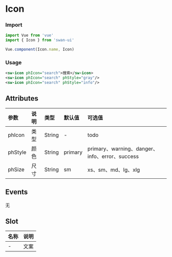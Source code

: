 # Icon


### Import
```javascript
import Vue from 'vue'
import { Icon } from 'swan-ui'

Vue.component(Icon.name, Icon)
```

### Usage
```xml
<sw-icon phIcon="search">搜索</sw-icon>
<sw-icon phIcon="search" phStyle="gray"/>
<sw-icon phIcon="search" phStyle="info"/>
```
## Attributes

|参数|说明|类型|默认值|可选值
|:--|:--|:--|:--|:--|
|phIcon|类型|String|-|todo
|phStyle|颜色|String|primary|primary、warning、danger、info、error、success
|phSize|尺寸|String|sm|xs、sm、md、lg、xlg


## Events

无


## Slot

|名称|说明
|:--|:--|
|-|文案
